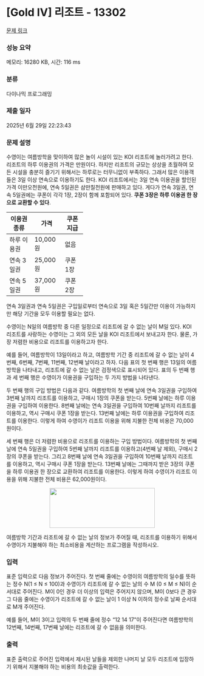 # [Gold IV] 리조트 - 13302 

[문제 링크](https://www.acmicpc.net/problem/13302) 

### 성능 요약

메모리: 16280 KB, 시간: 116 ms

### 분류

다이나믹 프로그래밍

### 제출 일자

2025년 6월 29일 22:23:43

### 문제 설명

<p>수영이는 여름방학을 맞이하여 많은 놀이 시설이 있는 KOI 리조트에 놀러가려고 한다. 리조트의 하루 이용권의 가격은 만원이다. 하지만 리조트의 규모는 상상을 초월하여 모든 시설을 충분히 즐기기 위해서는 하루로는 터무니없이 부족하다. 그래서 많은 이용객들은 3일 이상 연속으로 이용하기도 한다. KOI 리조트에서는 3일 연속 이용권을 할인된 가격 이만오천원에, 연속 5일권은 삼만칠천원에 판매하고 있다. 게다가 연속 3일권, 연속 5일권에는 쿠폰이 각각 1장, 2장이 함께 포함되어 있다. <strong>쿠폰 3장은 하루 이용권 한 장으로 교환할 수 있다</strong>.</p>

<table class="table table-bordered" style="width:40%">
	<thead>
		<tr>
			<th>이용권 종류</th>
			<th>가격</th>
			<th>쿠폰지급</th>
		</tr>
	</thead>
	<tbody>
		<tr>
			<td>하루 이용권</td>
			<td>10,000원</td>
			<td>없음</td>
		</tr>
		<tr>
			<td>연속 3일권</td>
			<td>25,000원</td>
			<td>쿠폰 1장</td>
		</tr>
		<tr>
			<td>연속 5일권</td>
			<td>37,000원</td>
			<td>쿠폰 2장</td>
		</tr>
	</tbody>
</table>

<p>연속 3일권과 연속 5일권은 구입일로부터 연속으로 3일 혹은 5일간만 이용이 가능하지만 해당 기간을 모두 이용할 필요는 없다.</p>

<p>수영이는 N일의 여름방학 중 다른 일정으로 리조트에 갈 수 없는 날이 M일 있다. KOI 리조트를 사랑하는 수영이는 그 외의 모든 날을 KOI 리조트에서 보내고자 한다. 물론, 가장 저렴한 비용으로 리조트를 이용하고자 한다.</p>

<p>예를 들어, 여름방학이 13일이라고 하고, 여름방학 기간 중 리조트에 갈 수 없는 날이 4번째, 6번째, 7번째, 11번째, 12번째 날이라고 하자. 다음 표의 첫 번째 행은 13일의 여름방학을 나타내고, 리조트에 갈 수 없는 날은 검정색으로 표시되어 있다. 표의 두 번째 행과 세 번째 행은 수영이가 이용권을 구입하는 두 가지 방법을 나타낸다. </p>

<p>두 번째 행의 구입 방법은 다음과 같다. 여름방학의 첫 번째 날에 연속 3일권을 구입하여 3번째 날까지 리조트를 이용하고, 구매시 1장의 쿠폰을 받는다. 5번째 날에는 하루 이용권을 구입하여 이용한다. 8번째 날에는 연속 3일권을 구입하여 10번째 날까지 리조트를 이용하고, 역시 구매시 쿠폰 1장을 받는다. 13번째 날에는 하루 이용권을 구입하여 리조트를 이용한다. 이렇게 하여 수영이가 리조트 이용을 위해 지불한 전체 비용은 70,000원이다. </p>

<p>세 번째 행은 더 저렴한 비용으로 리조트를 이용하는 구입 방법이다. 여름방학의 첫 번째 날에 연속 5일권을 구입하여 5번째 날까지 리조트를 이용하고(4번째 날 제외), 구매시 2장의 쿠폰을 받는다. 그리고 8번째 날에 연속 3일권을 구입하여 10번째 날까지 리조트를 이용하고, 역시 구매시 쿠폰 1장을 받는다. 13번째 날에는 그때까지 받은 3장의 쿠폰을 하루 이용권 한 장으로 교환하여 리조트를 이용한다. 이렇게 하여 수영이가 리조트 이용을 위해 지불한 전체 비용은 62,000원이다.</p>

<p style="text-align: center;"><img alt="" src="https://onlinejudgeimages.s3-ap-northeast-1.amazonaws.com/problem/13302/1.png" style="height:105px; width:277px"></p>

<p>여름방학 기간과 리조트에 갈 수 없는 날의 정보가 주어질 때, 리조트를 이용하기 위해서 수영이가 지불해야 하는 최소비용을 계산하는 프로그램을 작성하시오.</p>

### 입력 

 <p>표준 입력으로 다음 정보가 주어진다. 첫 번째 줄에는 수영이의 여름방학의 일수를 뜻하는 정수 N(1 ≤ N ≤ 100)과 수영이가 리조트에 갈 수 없는 날의 수 M (0 ≤ M ≤ N)이 순서대로 주어진다. M이 0인 경우 더 이상의 입력은 주어지지 않으며, M이 0보다 큰 경우 그 다음 줄에는 수영이가 리조트에 갈 수 없는 날이 1 이상 N 이하의 정수로 날짜 순서대로 M개 주어진다.</p>

<p>예를 들어, M이 3이고 입력의 두 번째 줄에 정수 “12 14 17”이 주어진다면 여름방학의 12번째, 14번째, 17번째 날에는 리조트에 갈 수 없음을 의미한다.</p>

### 출력 

 <p>표준 출력으로 주어진 입력에서 제시된 날들을 제외한 나머지 날 모두 리조트에 입장하기 위해서 지불해야 하는 비용의 최솟값을 출력한다.</p>

